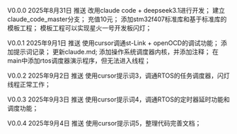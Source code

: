 V0.0.0
2025年8月31日 推送
改用claude code + deepseek3.1进行开发；
建立claude_code_master分支；
充值10元；
添加stm32f407标准库和基于标准库的模板工程；
模板工程可以实现星火一号开发板闪灯；

V0.0.1
2025年9月1日 推送
使用cursor调通st-Link + openOCD的调试功能；
添加提示词记录；
更新claude.md;
添加操作系统调度器内核，并添加注释；
在main中添加rtos调度器演示程序，但无法进入线程；

V0.0.2
2025年9月2日 推送
使用cursor提示词3，调通RTOS的任务调度器，闪灯线程正常工作；

V0.0.3
2025年9月3日 推送
使用cursor提示词4，调通RTOS的定时器延时功能和调度功能；

V0.0.4
2025年9月4日 推送
使用cursor提示词5，整理代码完善文档；